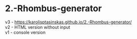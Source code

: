 # 2.-Rhombus-generator
 
v3 - https://karolisptasinskas.github.io/2.-Rhombus-generator/ <br>
v2 - HTML version without input <br>
v1 - console version <br>